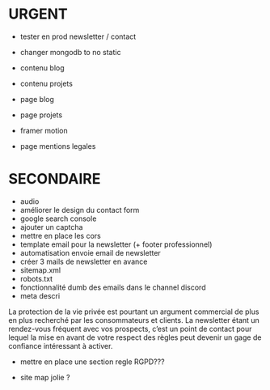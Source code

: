 # URGENT

- tester en prod newsletter / contact
- changer mongodb to no static

- contenu blog
- contenu projets
- page blog
- page projets
- framer motion
- page mentions legales

# SECONDAIRE

- audio
- améliorer le design du contact form
- google search console
- ajouter un captcha
- mettre en place les cors
- template email pour la newsletter (+ footer professionnel)
- automatisation envoie email de newsletter
- créer 3 mails de newsletter en avance
- sitemap.xml
- robots.txt
- fonctionnalité dumb des emails dans le channel discord
- meta descri

La protection de la vie privée est pourtant un argument commercial de plus en plus recherché par les consommateurs et clients. La newsletter étant un rendez-vous fréquent avec vos prospects, c’est un point de contact pour lequel la mise en avant de votre respect des règles peut devenir un gage de confiance intéressant à activer.

- mettre en place une section regle RGPD???

- site map jolie ?
